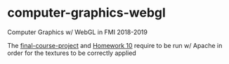 # computer-graphics-webgl

Computer Graphics w/ WebGL in FMI 2018-2019

The [final-course-project](https://github.com/vikrusev/computer-graphics-webgl/tree/main/Final%20Course%20Project) and [Homework 10](https://github.com/vikrusev/computer-graphics-webgl/tree/main/Homeworks/WebGL-Homework-10.%20The%20ball/Homework) require to be run w/ Apache in order for the textures to be correctly applied
